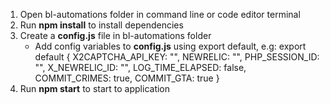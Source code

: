 1. Open bl-automations folder in command line or code editor terminal
2. Run **npm install** to install dependencies
3. Create a **config.js** file in bl-automations folder
   - Add config variables to **config.js** using export default, e.g:
     export default {
         X2CAPTCHA_API_KEY: "",
         NEWRELIC: "",
         PHP_SESSION_ID: "",
         X_NEWRELIC_ID: "",
         LOG_TIME_ELAPSED: false,
         COMMIT_CRIMES: true,
         COMMIT_GTA: true
     }
4. Run **npm start** to start to application
